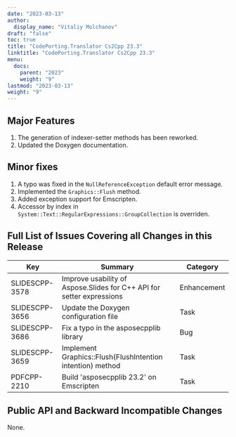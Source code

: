 ```yaml
---
date: "2023-03-13"
author:
  display_name: "Vitaliy Molchanov"
draft: "false"
toc: true
title: "CodePorting.Translator Cs2Cpp 23.3"
linktitle: "CodePorting.Translator Cs2Cpp 23.3"
menu:
  docs:
    parent: "2023"
    weight: "9"
lastmod: "2023-03-13"
weight: "9"
---
```


## Major Features ##

1. The generation of indexer-setter methods has been reworked.
1. Updated the Doxygen documentation.

## Minor fixes ##

1. A typo was fixed in the `NullReferenceException` default error message.
1. Implemented the `Graphics::Flush` method.
1. Added exception support for Emscripten.
1. Accessor by index in `System::Text::RegularExpressions::GroupCollection` is overriden.

## Full List of Issues Covering all Changes in this Release ##

| Key | Summary | Category |
| --- | --- | --- |
| SLIDESCPP-3578 | Improve usability of Aspose.Slides for C++ API for setter expressions | Enhancement |
| SLIDESCPP-3656 | Update the Doxygen configuration file | Task |
| SLIDESCPP-3686 | Fix a typo in the asposecpplib library | Bug |
| SLIDESCPP-3659 | Implement Graphics::Flush(FlushIntention intention) method | Task |
| PDFCPP-2210 | Build 'asposecpplib 23.2' on Emscripten | Task |

## Public API and Backward Incompatible Changes ##

None.
